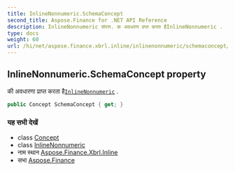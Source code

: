```yaml
---
title: InlineNonnumeric.SchemaConcept
second_title: Aspose.Finance for .NET API Reference
description: InlineNonnumeric संपत्त. क अवधरण प्रप्त करत हैInlineNonnumeric .
type: docs
weight: 60
url: /hi/net/aspose.finance.xbrl.inline/inlinenonnumeric/schemaconcept/
---
```

## InlineNonnumeric.SchemaConcept property

की अवधारणा प्राप्त करता है[`InlineNonnumeric`](../) .

```csharp
public Concept SchemaConcept { get; }
```

### यह सभी देखें

* class [Concept](../../../aspose.finance.xbrl/concept/)
* class [InlineNonnumeric](../)
* नाम स्थान [Aspose.Finance.Xbrl.Inline](../../inlinenonnumeric/)
* सभा [Aspose.Finance](../../../)


